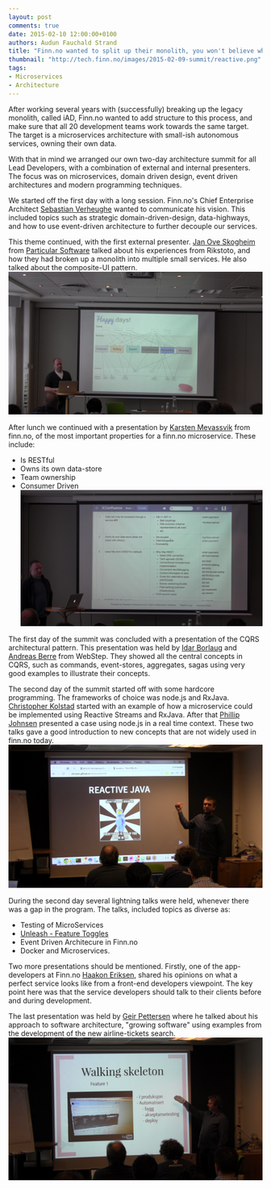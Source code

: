 ```yaml
---
layout: post
comments: true
date: 2015-02-10 12:00:00+0100
authors: Audun Fauchald Strand
title: "Finn.no wanted to split up their monolith, you won't believe what happens next"
thumbnail: "http://tech.finn.no/images/2015-02-09-summit/reactive.png"
tags:
- Microservices
- Architecture
---
```


After working several years with (successfully) breaking up the legacy monolith, called iAD, Finn.no wanted to add structure to this process, and make sure that all 20 development teams work towards the same target.
The target is a microservices architecture with small-ish autonomous services, owning their own data.

With that in mind we arranged our own two-day architecture summit for all Lead Developers, with a combination of external and internal presenters. The focus was on microservices, domain driven design, event driven architectures and modern programming techniques.

We started off the first day with a long session. Finn.no's Chief Enterprise Architect [Sebastian Verheughe](https://www.linkedin.com/profile/view?id=72668445) wanted to communicate his vision.
This included topics such as strategic domain-driven-design, data-highways, and how to use event-driven architecture to further decouple our services.  

This theme continued, with the first external presenter. [Jan Ove Skogheim](https://www.linkedin.com/in/janovesk) from [Particular Software](http://particular.net/) talked about his experiences from Rikstoto, and how they had broken up a monolith into multiple small services. He also talked about the composite-UI pattern.
![Jan Ove Skogheim](/images/2015-02-09-summit/skogheim.png "Jan Ove Skogheim")

After lunch we continued with a presentation by [Karsten Mevassvik](http://no.linkedin.com/in/karstenmevassvik/en) from finn.no, of  the most important properties for a finn.no  microservice. These include:

- Is RESTful
- Owns its own data-store
- Team ownership
- Consumer Driven
![legoland](/images/2015-02-09-summit/legoland.png "Legoland Principles")


The first day of the summit was concluded with a presentation of the CQRS architectural pattern. This presentation was held by [Idar Borlaug](https://www.linkedin.com/in/andreasberre) and [Andreas Berre](https://www.linkedin.com/pub/idar-borlaug) from WebStep.
They showed all the central concepts in CQRS, such as commands, event-stores, aggregates, sagas using very good examples to illustrate their concepts.

The second day of the summit started off with some hardcore programming. The frameworks of choice was node.js and RxJava. [Christopher Kolstad](https://www.linkedin.com/in/chriswk) started with an example of how a microservice could be implemented using Reactive Streams and RxJava. After that [Phillip Johnsen](https://www.linkedin.com/in/phillipjohnsen) presented a case using node.js in a real time context.
These two talks gave a good introduction to new concepts that are not widely used in finn.no today.
![reactive java](/images/2015-02-09-summit/reactive.png "Reactive Java")


During the second day several lightning talks were held, whenever there was a gap in the program. The talks, included topics as diverse as:

- Testing of MicroServices
- [Unleash - Feature Toggles](https://github.com/finn-no/unleash)
- Event Driven Architecure in Finn.no
- Docker and Microservices.

Two more presentations should be mentioned. Firstly, one of the app-developers at Finn.no [Haakon Eriksen](http://no.linkedin.com/in/haakongjersvikeriksen/en), shared his opinions on what a perfect service looks like from a front-end developers viewpoint. The key point here was that the service developers should talk to their clients before and during development.

The last presentation was held by [Geir Pettersen](https://no.linkedin.com/in/geipette) where he talked about his approach to software architecture, "growing software" using examples from the development of the new airline-tickets search.
![Walking skeleton](/images/2015-02-09-summit/walking_skeleton.png "Walking Skeleton")



